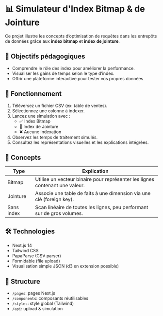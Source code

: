 # 📊 Simulateur d'Index Bitmap & de Jointure

Ce projet illustre les concepts d’optimisation de requêtes dans les entrepôts de données grâce aux **index bitmap** et **index de jointure**.

## 🚀 Objectifs pédagogiques
- Comprendre le rôle des index pour améliorer la performance.
- Visualiser les gains de temps selon le type d’index.
- Offrir une plateforme interactive pour tester vos propres données.

## 🧱 Fonctionnement
1. Téléversez un fichier CSV (ex: table de ventes).
2. Sélectionnez une colonne à indexer.
3. Lancez une simulation avec :
   - ✅ Index Bitmap
   - 🔁 Index de Jointure
   - ❌ Aucune indexation
4. Observez les temps de traitement simulés.
5. Consultez les représentations visuelles et les explications intégrées.

## 🧠 Concepts
| Type | Explication |
|------|-------------|
| Bitmap | Utilise un vecteur binaire pour représenter les lignes contenant une valeur. |
| Jointure | Associe une table de faits à une dimension via une clé (foreign key). |
| Sans index | Scan linéaire de toutes les lignes, peu performant sur de gros volumes. |

## 🛠️ Technologies
- Next.js 14
- Tailwind CSS
- PapaParse (CSV parser)
- Formidable (file upload)
- Visualisation simple JSON (d3 en extension possible)

## 📂 Structure
- `/pages`: pages Next.js
- `/components`: composants réutilisables
- `/styles`: style global (Tailwind)
- `/api`: upload & simulation